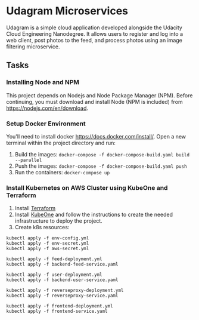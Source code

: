 # Udagram Microservices

Udagram is a simple cloud application developed alongside the Udacity Cloud Engineering Nanodegree. It allows users to register and log into a web client, post photos to the feed, and process photos using an image filtering microservice.

## Tasks

### Installing Node and NPM

This project depends on Nodejs and Node Package Manager (NPM). Before continuing, you must download and install Node (NPM is included) from https://nodejs.com/en/download.

### Setup Docker Environment
You'll need to install docker https://docs.docker.com/install/. Open a new terminal within the project directory and run:

1. Build the images: `docker-compose -f docker-compose-build.yaml build --parallel`
2. Push the images: `docker-compose -f docker-compose-build.yaml push`
3. Run the containers: `docker-compose up`

### Install Kubernetes on AWS Cluster using KubeOne and Terraform

1. Install [Terraform](https://learn.hashicorp.com/terraform/getting-started/install.html)
2. Install [KubeOne](https://github.com/kubermatic/kubeone/blob/master/docs/quickstart-aws.md) and follow the instructions to create the needed infrastructure to deploy the project.
3. Create k8s resources:

```
kubectl apply -f env-config.yml
kubectl apply -f env-secret.yml
kubectl apply -f aws-secret.yml

kubectl apply -f feed-deployment.yml
kubectl apply -f backend-feed-service.yaml

kubectl apply -f user-deployment.yml
kubectl apply -f backend-user-service.yaml

kubectl apply -f reverseproxy-deployment.yml
kubectl apply -f reverseproxy-service.yaml

kubectl apply -f frontend-deployment.yml
kubectl apply -f frontend-service.yaml
```
